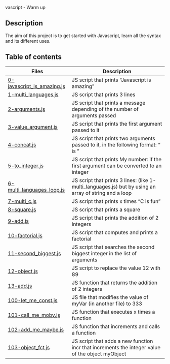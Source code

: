 vascript - Warm up

## Description
The aim of this project is to get started with Javascript, learn all the syntax and its different uses.

## Table of contents
Files | Description
----- | -----------
[0-javascript_is_amazing.js](./0-javascript_is_amazing.js) | JS script that prints “Javascript is amazing”
[1-multi_languages.js](./1-multi_languages.js) | JS script that prints 3 lines
[2-arguments.js](./2-arguments.js) | JS script that prints a message depending of the number of arguments passed
[3-value_argument.js](./3-value_argument.js) | JS script that prints the first argument passed to it
[4-concat.js](./4-concat.js) | JS script that prints two arguments passed to it, in the following format: “ is ”
[5-to_integer.js](./5-to_integer.js) | JS script that prints My number: <first argument converted in integer> if the first argument can be converted to an integer
[6-multi_languages_loop.js](./6-multi_languages_loop.js) | JS script that prints 3 lines: (like 1-multi_languages.js) but by using an array of string and a loop
[7-multi_c.js](./7-multi_c.js) | JS script that prints x times “C is fun”
[8-square.js](./8-square.js) | JS script that prints a square
[9-add.js](./9-add.js) | JS script that prints the addition of 2 integers
[10-factorial.js](./10-factorial.js) | JS script that computes and prints a factorial
[11-second_biggest.js](./11-second_biggest.js) | JS script that searches the second biggest integer in the list of arguments
[12-object.js](./12-object.js) | JS script to replace the value 12 with 89
[13-add.js](./13-add.js) | JS function that returns the addition of 2 integers
[100-let_me_const.js](./100-let_me_const.js) | JS file that modifies the value of myVar (in another file) to 333
[101-call_me_moby.js](./101-call_me_moby.js) | JS function that executes x times a function
[102-add_me_maybe.js](./102-add_me_maybe.js) | JS function that increments and calls a function
[103-object_fct.js](./103-object_fct.js) | JS script that adds a new function incr that increments the integer value of the object myObject
